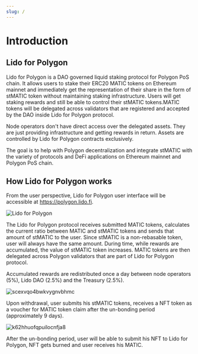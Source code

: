 ```yaml
---
slug: /
---
```


# Introduction

## Lido for Polygon

Lido for Polygon is a DAO governed liquid staking protocol for Polygon PoS chain. It allows users to stake their ERC20 MATIC tokens 
on Ethereum mainnet and immediately get the representation of their share in the form of stMATIC token without maintaining 
staking infrastructure. Users will get staking rewards and still be able to control their stMATIC tokens.MATIC tokens will 
be delegated across validators that are registered and accepted by the DAO inside Lido for Polygon protocol.

Node operators don't have direct access over the delegated assets. 
They are just providing infrastructure and getting rewards in return. 
Assets are controlled by Lido for Polygon contracts exclusively.

The goal is to help with Polygon decentralization and integrate stMATIC with the variety of protocols and DeFi 
applications on Ethereum mainnet and Polygon PoS chain.

## How Lido for Polygon works
From the user perspective, Lido for Polygon user interface will be accessible at https://polygon.lido.fi.

![Lido for Polygon](https://user-images.githubusercontent.com/17001801/153616166-3dae3f72-6783-4a3c-affe-d94a7a2230e6.png)

The Lido for Polygon protocol receives submitted MATIC tokens, calculates the current ratio between MATIC and stMATIC tokens 
and sends that amount of stMATIC to the user. Since stMATIC is a non-rebasable token, user will always have the same 
amount. During time, while rewards are accumulated, the value of stMATIC token increases. MATIC tokens are then 
delegated across Polygon validators that are part of Lido for Polygon protocol.

Accumulated rewards are redistributed once a day between node operators (5%), Lido DAO (2.5%) and the Treasury (2.5%).

![scexvqo4bwkvygnvbhmc](https://user-images.githubusercontent.com/17001801/153630647-b219ab3b-b269-4be3-9c75-26776d60b2cf.png)

Upon withdrawal, user submits his stMATIC tokens, receives a NFT token as a voucher for MATIC token claim after the 
un-bonding period (approximately 9 days). 

![k62hhuofqpuilocnfja8](https://user-images.githubusercontent.com/17001801/153630991-2953dd3d-2c1c-4318-b50b-d7d6c8040c12.png)

After the un-bonding period, user will be able to submit his NFT to Lido for Polygon, NFT gets burned and user receives his MATIC.
